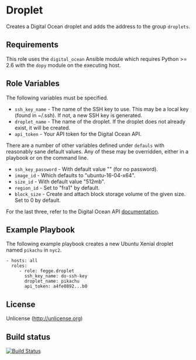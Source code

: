 Droplet
=======

Creates a Digital Ocean droplet and adds the address to the group `droplets`.

Requirements
------------

This role uses the `digital_ocean` Ansible module which requires Python >= 2.6 with the `dopy` module on the executing host.

Role Variables
--------------

The following variables must be specified.

- `ssh_key_name` - The name of the SSH key to use. This may be a local key (found in ~/.ssh). If not, a new SSH key is generated.
- `droplet_name` - The name of the droplet. If the droplet does not already exist, it will be created.
- `api_token` - Your API token for the Digital Ocean API.

There are a number of other variables defined under `defauls` with reasonably sane default values. Any of these may be overridden, either in a playbook or on the command line.

- `ssh_key_password` - With default value "" (for no password).
- `image_id` - Which defaults to "ubuntu-16-04-x64".
- `size_id` - With default value "512mb".
- `region_id` - Set to "fra1" by default.
- `block_size` - Create and attach block storage volume of the given size. Set to 0 by default.

For the last three, refer to the Digital Ocean API [documentation](https://developers.digitalocean.com/documentation/v2/).

Example Playbook
----------------

The following example playbook creates a new Ubuntu Xenial droplet named `pikachu` in `nyc2`.

    - hosts: all
      roles:
         - role: fegge.droplet
           ssh_key_name: do-ssh-key
           droplet_name: pikachu
           api_token: a4fe0892...b0

License
-------

Unlicense (http://unlicense.org)

Build status
------------

[![Build Status](https://travis-ci.org/fegge/ansible-droplet.svg?branch=master)](https://travis-ci.org/fegge/ansible-droplet)
